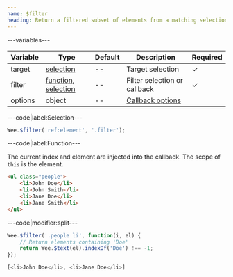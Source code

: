 ```yaml
---
name: $filter
heading: Return a filtered subset of elements from a matching selection
---
```


---variables---

| Variable | Type | Default | Description | Required |
| -- | -- | -- | -- | -- |
| target | [selection](/script#selection) | -- | Target selection | ✓ |
| filter | [function](/script/#functions), [selection](/script#selection) | -- | Filter selection or callback | ✓ |
| options | object | -- | [Callback options](/script/#functions) ||

---code|label:Selection---

```javascript
Wee.$filter('ref:element', '.filter');
```

---code|label:Function---

The current index and element are injected into the callback. The scope of ```this``` is the element.

```html
<ul class="people">
	<li>John Doe</li>
	<li>John Smith</li>
	<li>Jane Doe</li>
	<li>Jane Smith</li>
</ul>
```

---code|modifier:split---

```javascript
Wee.$filter('.people li', function(i, el) {
	// Return elements containing 'Doe'
	return Wee.$text(el).indexOf('Doe') !== -1;
});
```

```javascript
[<li>John Doe</li>, <li>Jane Doe</li>]
```